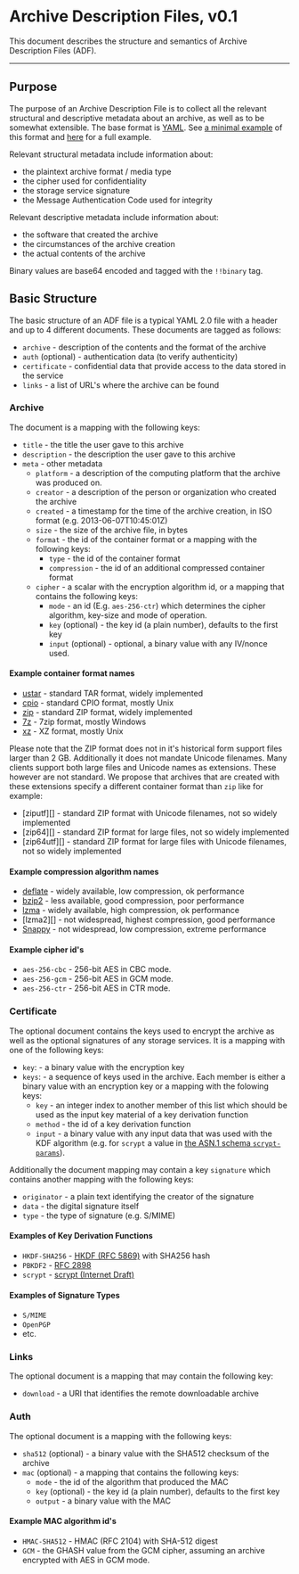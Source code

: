 # Archive Description Files, v0.1

This document describes the structure and
semantics of Archive Description Files (ADF). 

---

## Purpose

The purpose of an Archive Description File is to collect all the relevant structural and descriptive metadata about an archive, as well as to be somewhat extensible. The base format is [YAML][]. See [a minimal example](minimal.adf) of this format and [here](sample.adf) for a full example.

Relevant structural metadata include information about:
   
* the plaintext archive format / media type
* the cipher used for confidentiality
* the storage service signature
* the Message Authentication Code used for integrity

Relevant descriptive metadata include information about:

   * the software that created the archive
   * the circumstances of the archive creation
   * the actual contents of the archive

Binary values are base64 encoded and tagged with the `!!binary` tag.

## Basic Structure

The basic structure of an ADF file is a typical YAML 2.0 file with a header and up to 4 different documents. These documents are tagged as follows:

* `archive` - description of the contents and the format of the archive
* `auth` (optional) - authentication data (to verify authenticity)
* `certificate` - confidential data that provide access to the data stored in the service
* `links` - a list of URL's where the archive can be found

### Archive

The document is a mapping with the following keys:

* `title` - the title the user gave to this archive
* `description` - the description the user gave to this archive
* `meta` - other metadata
    - `platform` - a description of the computing platform that the archive was produced on.
    - `creator` - a description of the person or organization who created the archive
    - `created` - a timestamp for the time of the archive creation, in ISO format (e.g. 2013-06-07T10:45:01Z)
    - `size` - the size of the archive file, in bytes
    - `format` - the id of the container format or a mapping with the following keys:
        + `type` - the id of the container format
        + `compression` - the id of an additional compressed container format
    - `cipher` - a scalar with the encryption algorithm id, or a mapping that contains the following keys:
        + `mode` - an id (E.g. `aes-256-ctr`) which determines the cipher algorithm, key-size and mode of operation.
        + `key` (optional) - the key id (a plain number), defaults to the first key
        + `input` (optional) - optional, a binary value with any IV/nonce used.

#### Example container format names

* [ustar][] - standard TAR format, widely implemented
* [cpio][] - standard CPIO format, mostly Unix
* [zip][] - standard ZIP format, widely implemented
* [7z][] - 7zip format, mostly Windows
* [xz][] - XZ format, mostly Unix 

Please note that the ZIP format does not in it's historical form support files larger than 2 GB.
Additionally it does not mandate Unicode filenames. Many clients support both
large files and Unicode names as extensions. These however are not standard. We
propose that archives that are created with these extensions specify a
different container format than `zip` like for example: 

* [ziputf][] - standard ZIP format with Unicode filenames, not so widely implemented
* [zip64][] - standard ZIP format for large files, not so widely implemented
* [zip64utf][] - standard ZIP format for large files with Unicode filenames, not so widely implemented


#### Example compression algorithm names

* [deflate][] - widely available, low compression, ok performance
* [bzip2][] - less available, good compression, poor performance
* [lzma][] - widely available, high compression, ok performance
* [lzma2][] - not widespread, highest compression, good performance
* [Snappy][] - not widespread, low compression,  extreme performance

#### Example cipher id's

* `aes-256-cbc` - 256-bit AES in CBC mode.
* `aes-256-gcm` - 256-bit AES in GCM mode.
* `aes-256-ctr` - 256-bit AES in CTR mode.

### Certificate

The optional document contains the keys used to encrypt the archive as well as the optional signatures of any storage services. It is a mapping with one of the following keys:

* `key`: - a binary value with the encryption key
* `keys`: - a sequence of keys used in the archive. Each member is either a binary value with an encryption key or a mapping with the folowing keys:
    - `key` - an integer index to another member of this list which should be used as the input key material of a key derivation function
    - `method` - the id of a key derivation function
    - `input` - a binary value with any input data that was used with the KDF algorithm (e.g. for `scrypt` a value in [the ASN.1 schema `scrypt-params`](http://tools.ietf.org/html/draft-josefsson-scrypt-kdf-01#section-6)).

Additionally the document mapping may contain a key `signature` which contains another mapping with the following keys:

* `originator` - a plain text identifying the creator of the signature
* `data` - the digital signature itself
* `type` - the type of signature (e.g. S/MIME)

#### Examples of Key Derivation Functions

* `HKDF-SHA256` - [HKDF (RFC 5869)]() with SHA256 hash
* `PBKDF2` - [RFC 2898]()
* `scrypt` - [scrypt (Internet Draft)]()

#### Examples of Signature Types

* `S/MIME`
* `OpenPGP`
* etc.

### Links

The optional document is a mapping that may contain the following key:

* `download` - a URI that identifies the remote downloadable archive

### Auth

The optional document is a mapping with the following keys:

* `sha512` (optional) - a binary value with the SHA512 checksum of the archive
* `mac` (optional) - a mapping that contains the following keys:
    - `mode` - the id of the algorithm that produced the MAC
    - `key` (optional) - the key id (a plain number), defaults to the first key
    - `output` - a binary value with the MAC

#### Example MAC algorithm id's

* `HMAC-SHA512` - HMAC (RFC 2104) with SHA-512 digest
* `GCM` - the GHASH value from the GCM cipher, assuming an archive encrypted with AES in GCM mode.


 [YAML]: http://www.yaml.org "YAML"
 [deflate]: https://en.wikipedia.org/wiki/DEFLATE#Stream_format "Deflate stream format"
 [Snappy]: http://code.google.com/p/snappy/source/browse/trunk/README
 [lzma]: https://en.wikipedia.org/wiki/LZMA#Compressed_format_overview "LZMA compressed format"
 [bzip2]: https://en.wikipedia.org/wiki/Bzip2#File_format "Bzip2"
 [zip]: https://en.wikipedia.org/wiki/ZIP_(file_format) "Zip file format"
 [7z]: http://www.7-zip.org/7z.htmla "7z file format"
 [xz]: http://tukaani.org/xz/xz-file-format.txt "XZ file format"
 [ustar]: http://pubs.opengroup.org/onlinepubs/9699919799/utilities/pax.html#tag_20_92_13_06 "ustar file format"
 [cpio]: http://pubs.opengroup.org/onlinepubs/9699919799/utilities/pax.html#tag_20_92_13_07 "cpio file format"
 [HKDF (RFC 5869)]: http://tools.ietf.org/html/rfc5869 "HKDF"
 [RFC 2898]: http://tools.ietf.org/html/rfc2898 "PBKDF"
 [scrypt (Internet Draft)]: http://tools.ietf.org/html/draft-josefsson-scrypt-kdf-01 "draft-josefsson-scrypt-kdf-01"
